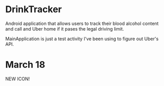 # DrinkTracker
Android application that allows users to track their blood alcohol content and call and Uber home if it pases the legal driving limit.

MainApplication is just a test activity I've been using to figure out Uber's API.


# March 18
NEW ICON! 

